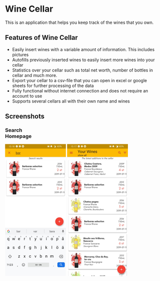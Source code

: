 # Wine Cellar

This is an application that helps you keep track of the wines that you own.

## Features of Wine Cellar

* Easily insert wines with a variable amount of information. This includes pictures
* Autofills previously inserted wines to easily insert more wines into your cellar
* Statistics over your cellar such as total net worth, number of bottles in cellar and much more.
* Export your cellar to a csv-file that you can open in excel or google sheets for further
processing of the data
* Fully functional without internet connection and does not require an account to use
* Supports several cellars all with their own name and wines

## Screenshots
### Search <div style="width:100px" /> Homepage
<img src="screenshots/search.jpg" width="200px"> <img src="screenshots/homepage.jpg" width="200px"> 


